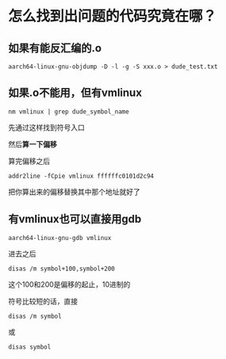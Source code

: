 # 怎么找到出问题的代码究竟在哪？
## 如果有能反汇编的.o
```
aarch64-linux-gnu-objdump -D -l -g -S xxx.o > dude_test.txt
```

## 如果.o不能用，但有vmlinux
```
nm vmlinux | grep dude_symbol_name
```
先通过这样找到符号入口

然后**算一下偏移**

算完偏移之后

```
addr2line -fCpie vmlinux ffffffc0101d2c94
```

把你算出来的偏移替换其中那个地址就好了

## 有vmlinux也可以直接用gdb
```
aarch64-linux-gnu-gdb vmlinux
```
进去之后
```
disas /m symbol+100,symbol+200
```
这个100和200是偏移的起止，10进制的

符号比较短的话，直接
```
disas /m symbol
```
或
```
disas symbol
```

